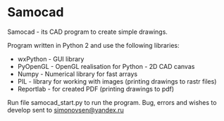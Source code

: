 Samocad
=======

Samocad - its CAD program to create simple drawings.

Program written in Python 2 and use the following libraries: 
* wxPython - GUI library
* PyOpenGL - OpenGL realisation for Python - 2D CAD canvas
* Numpy - Numerical library for fast arrays
* PIL - library for working with images (printing drawings to rastr files)
* Reportlab - for created PDF (printing drawings to pdf)

Run file samocad_start.py to run the program.
Bug, errors and wishes to develop sent to simonovsen@yandex.ru 
